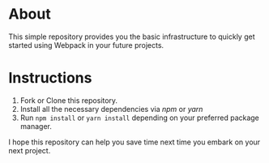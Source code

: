 # About

This simple repository provides you the basic infrastructure to quickly get started using Webpack in your future projects.

# Instructions

1. Fork or Clone this repository.
2. Install all the necessary dependencies via *npm* or *yarn*
3. Run ```npm install``` or ```yarn install``` depending on your preferred package manager.

I hope this repository can help you save time next time you embark on your next project.
